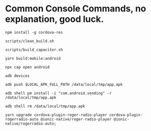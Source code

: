 # Common Console Commands, no explanation, good luck.

`npm install -g cordova-res`

`scripts/clean_build.sh`

`scripts/build_capacitor.sh`

`yarn build:mobile:android`

`npx cap open android`



`adb devices`

`adb push $LOCAL_APK_FULL_PATH /data/local/tmp/app.apk`

`adb shell pm install -i "com.android.vending" -r /data/local/tmp/app.apk`

`adb shell rm /data/local/tmp/app.apk`



`yarn upgrade cordova-plugin-roger-radio-player cordova-plugin-rogerradio-auto @ionic-native/roger-radio-player @ionic-native/rogerradio-auto;`